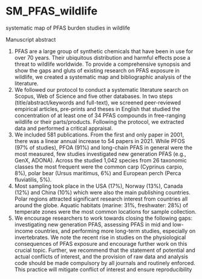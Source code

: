 # SM_PFAS_wildlife
systematic map of PFAS burden studies in wildlife


Manuscript abstract
1.	PFAS are a large group of synthetic chemicals that have been in use for over 70 years. Their ubiquitous distribution and harmful effects pose a threat to wildlife worldwide. To provide a comprehensive synopsis and show the gaps and gluts of existing research on PFAS exposure in wildlife, we created a systematic map and bibliographic analysis of the literature.
2.	We followed our protocol to conduct a systematic literature search on Scopus, Web of Science and five other databases. In two steps (title/abstract/keywords and full-text), we screened peer-reviewed empirical articles, pre-prints and theses in English that studied the concentration of at least one of 34 PFAS compounds in free-ranging wildlife or their parts/products. Following the protocol, we extracted data and performed a critical appraisal. 
3.	We included 581 publications. From the first and only paper in 2001, there was a linear annual increase to 54 papers in 2021. While PFOS (97% of studies), PFOA (91%) and long-chain PFAS in general were the most measured, few studies investigated new generation PFAS (e.g., GenX, ADONA). Across the studied 1,042 species from 26 taxonomic classes the most frequent were the common carp (Cyprinus carpio, 8%), polar bear (Ursus maritimus, 6%) and European perch (Perca fluviatilis, 5%). 
4.	Most sampling took place in the USA (17%), Norway (13%), Canada (12%) and China (10%) which were also the main publishing countries. Polar regions attracted significant research interest from countries all around the globe. Aquatic habitats (marine: 31%, freshwater: 28%) of temperate zones were the most common locations for sample collection. 
5.	We encourage researchers to work towards closing the following gaps: investigating new generation PFAS, assessing PFAS in mid and low-income countries, and performing more long-term studies, especially on invertebrates. We note the recent rise in studies on the physiological consequences of PFAS exposure and encourage further work on this crucial topic. Further, we recommend that the statement of potential and actual conflicts of interest, and the provision of raw data and analysis code should be made compulsory by all journals and routinely enforced. This practice will mitigate conflict of interest and ensure reproducibility
